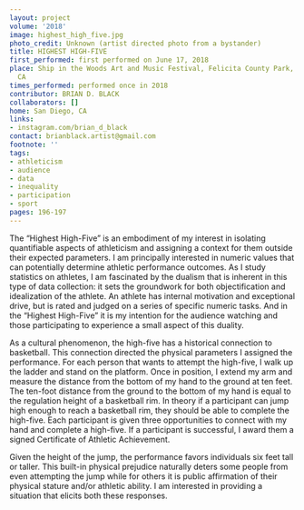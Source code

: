 ```yaml
---
layout: project
volume: '2018'
image: highest_high_five.jpg
photo_credit: Unknown (artist directed photo from a bystander)
title: HIGHEST HIGH-FIVE
first_performed: first performed on June 17, 2018
place: Ship in the Woods Art and Music Festival, Felicita County Park, Escondido,
  CA
times_performed: performed once in 2018
contributor: BRIAN D. BLACK
collaborators: []
home: San Diego, CA
links:
- instagram.com/brian_d_black
contact: brianblack.artist@gmail.com
footnote: ''
tags:
- athleticism
- audience
- data
- inequality
- participation
- sport
pages: 196-197
---
```


The “Highest High-Five” is an embodiment of my interest in isolating quantifiable aspects of athleticism and assigning a context for them outside their expected parameters. I am principally interested in numeric values that can potentially determine athletic performance outcomes. As I study statistics on athletes, I am fascinated by the dualism that is inherent in this type of data collection: it sets the groundwork for both objectification and idealization of the athlete. An athlete has internal motivation and exceptional drive, but is rated and judged on a series of specific numeric tasks. And in the “Highest High-Five” it is my intention for the audience watching and those participating to experience a small aspect of this duality.

As a cultural phenomenon, the high-five has a historical connection to basketball. This connection directed the physical parameters I assigned the performance. For each person that wants to attempt the high-five, I walk up the ladder and stand on the platform. Once in position, I extend my arm and measure the distance from the bottom of my hand to the ground at ten feet. The ten-foot distance from the ground to the bottom of my hand is equal to the regulation height of a basketball rim. In theory if a participant can jump high enough to reach a basketball rim, they should be able to complete the high-five. Each participant is given three opportunities to connect with my hand and complete a high-five. If a participant is successful, I award them a signed Certificate of Athletic Achievement.

Given the height of the jump, the performance favors individuals six feet tall or taller. This built-in physical prejudice naturally deters some people from even attempting the jump while for others it is public affirmation of their physical stature and/or athletic ability. I am interested in providing a situation that elicits both these responses.
